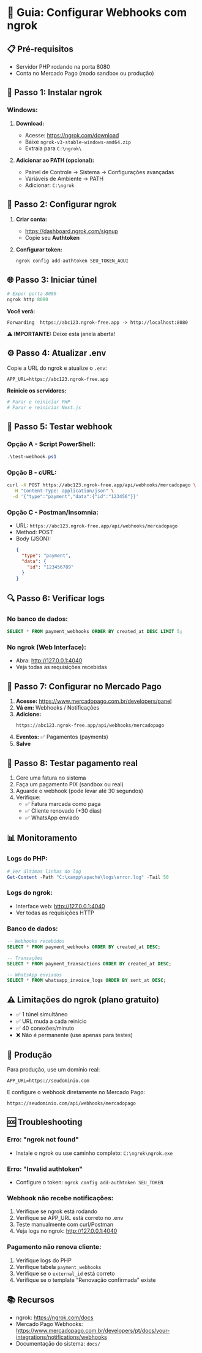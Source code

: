# 🚀 Guia: Configurar Webhooks com ngrok

## 📋 Pré-requisitos

- Servidor PHP rodando na porta 8080
- Conta no Mercado Pago (modo sandbox ou produção)

## 🔧 Passo 1: Instalar ngrok

### Windows:

1. **Download:**
   - Acesse: https://ngrok.com/download
   - Baixe `ngrok-v3-stable-windows-amd64.zip`
   - Extraia para `C:\ngrok\`

2. **Adicionar ao PATH (opcional):**
   - Painel de Controle → Sistema → Configurações avançadas
   - Variáveis de Ambiente → PATH
   - Adicionar: `C:\ngrok`

## 🔑 Passo 2: Configurar ngrok

1. **Criar conta:**
   - https://dashboard.ngrok.com/signup
   - Copie seu **Authtoken**

2. **Configurar token:**
   ```powershell
   ngrok config add-authtoken SEU_TOKEN_AQUI
   ```

## 🌐 Passo 3: Iniciar túnel

```powershell
# Expor porta 8080
ngrok http 8080
```

**Você verá:**
```
Forwarding  https://abc123.ngrok-free.app -> http://localhost:8080
```

⚠️ **IMPORTANTE:** Deixe esta janela aberta!

## ⚙️ Passo 4: Atualizar .env

Copie a URL do ngrok e atualize o `.env`:

```env
APP_URL=https://abc123.ngrok-free.app
```

**Reinicie os servidores:**
```powershell
# Parar e reiniciar PHP
# Parar e reiniciar Next.js
```

## 🧪 Passo 5: Testar webhook

### Opção A - Script PowerShell:
```powershell
.\test-webhook.ps1
```

### Opção B - cURL:
```bash
curl -X POST https://abc123.ngrok-free.app/api/webhooks/mercadopago \
  -H "Content-Type: application/json" \
  -d '{"type":"payment","data":{"id":"123456"}}'
```

### Opção C - Postman/Insomnia:
- URL: `https://abc123.ngrok-free.app/api/webhooks/mercadopago`
- Method: POST
- Body (JSON):
  ```json
  {
    "type": "payment",
    "data": {
      "id": "123456789"
    }
  }
  ```

## 🔍 Passo 6: Verificar logs

### No banco de dados:
```sql
SELECT * FROM payment_webhooks ORDER BY created_at DESC LIMIT 5;
```

### No ngrok (Web Interface):
- Abra: http://127.0.0.1:4040
- Veja todas as requisições recebidas

## 🎯 Passo 7: Configurar no Mercado Pago

1. **Acesse:** https://www.mercadopago.com.br/developers/panel
2. **Vá em:** Webhooks / Notificações
3. **Adicione:**
   ```
   https://abc123.ngrok-free.app/api/webhooks/mercadopago
   ```
4. **Eventos:** ✅ Pagamentos (payments)
5. **Salve**

## 🧪 Passo 8: Testar pagamento real

1. Gere uma fatura no sistema
2. Faça um pagamento PIX (sandbox ou real)
3. Aguarde o webhook (pode levar até 30 segundos)
4. Verifique:
   - ✅ Fatura marcada como paga
   - ✅ Cliente renovado (+30 dias)
   - ✅ WhatsApp enviado

## 📊 Monitoramento

### Logs do PHP:
```powershell
# Ver últimas linhas do log
Get-Content -Path "C:\xampp\apache\logs\error.log" -Tail 50
```

### Logs do ngrok:
- Interface web: http://127.0.0.1:4040
- Ver todas as requisições HTTP

### Banco de dados:
```sql
-- Webhooks recebidos
SELECT * FROM payment_webhooks ORDER BY created_at DESC;

-- Transações
SELECT * FROM payment_transactions ORDER BY created_at DESC;

-- WhatsApp enviados
SELECT * FROM whatsapp_invoice_logs ORDER BY sent_at DESC;
```

## ⚠️ Limitações do ngrok (plano gratuito)

- ✅ 1 túnel simultâneo
- ✅ URL muda a cada reinício
- ✅ 40 conexões/minuto
- ❌ Não é permanente (use apenas para testes)

## 🚀 Produção

Para produção, use um domínio real:
```env
APP_URL=https://seudominio.com
```

E configure o webhook diretamente no Mercado Pago:
```
https://seudominio.com/api/webhooks/mercadopago
```

## 🆘 Troubleshooting

### Erro: "ngrok not found"
- Instale o ngrok ou use caminho completo: `C:\ngrok\ngrok.exe`

### Erro: "Invalid authtoken"
- Configure o token: `ngrok config add-authtoken SEU_TOKEN`

### Webhook não recebe notificações:
1. Verifique se ngrok está rodando
2. Verifique se APP_URL está correto no .env
3. Teste manualmente com curl/Postman
4. Veja logs no ngrok: http://127.0.0.1:4040

### Pagamento não renova cliente:
1. Verifique logs do PHP
2. Verifique tabela `payment_webhooks`
3. Verifique se o `external_id` está correto
4. Verifique se o template "Renovação confirmada" existe

## 📚 Recursos

- ngrok: https://ngrok.com/docs
- Mercado Pago Webhooks: https://www.mercadopago.com.br/developers/pt/docs/your-integrations/notifications/webhooks
- Documentação do sistema: `docs/`
